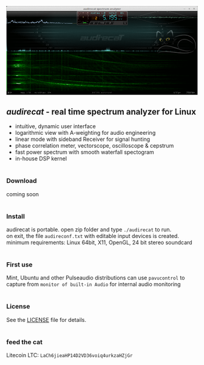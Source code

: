 ![audirecat](https://github.com/audirecat/audirecat/blob/master/audirecat.gif)

## *audirecat* - real time spectrum analyzer for Linux
- intuitive, dynamic user interface
- logarithmic view with A-weighting for audio engineering
- linear mode with sideband Receiver for signal hunting
- phase correlation meter, vectorscope, oscilloscope & cepstrum
- fast power spectrum with smooth waterfall spectogram
- in-house DSP kernel<br><br>

### Download
coming soon<br><br>

### Install
audirecat is portable. open zip folder and type `./audirecat` to run.<br>
on exit, the file `audireconf.txt` with editable input devices is created.<br>
minimum requirements: Linux 64bit, X11, OpenGL, 24 bit stereo soundcard<br><br>

### First use
Mint, Ubuntu and other Pulseaudio distributions can use `pavucontrol` to<br>
capture from `monitor of built-in Audio` for internal audio monitoring<br><br>

### License
See the [LICENSE](https://github.com/audirecat/audirecat/blob/master/LICENSE.txt) file for details.<br><br>

### feed the cat
Litecoin LTC: `LaCh6jieaHP14D2VD36voiq4urkzaHZjGr`<br>
